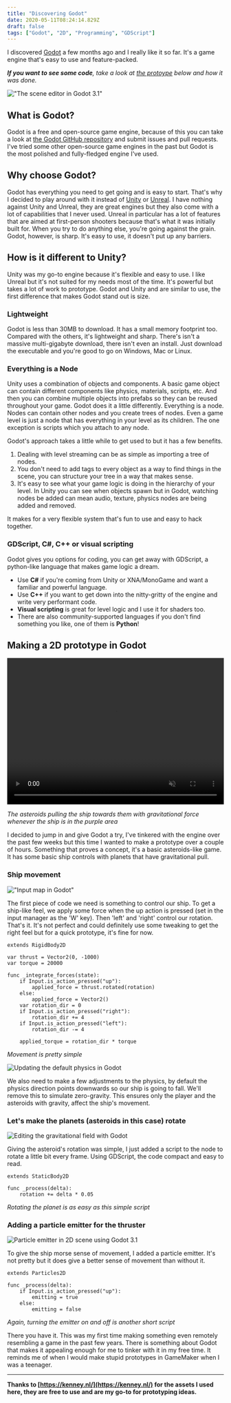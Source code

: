 ```yaml
---
title: "Discovering Godot"
date: 2020-05-11T08:24:14.829Z
draft: false
tags: ["Godot", "2D", "Programming", "GDScript"]
---
```


I discovered [Godot](https://godotengine.org/) a few months ago and I really like it so far. It's a game engine that's easy to use and feature-packed.

_**If you want to see some code**, take a look at [the protoype](#making-a-2d-prototype-in-godot) below and how it was done._

!["The scene editor in Godot 3.1"](scene.png "Making an asteroids style game with gravity")

## What is Godot?

Godot is a free and open-source game engine, because of this you can take a look at [the Godot GitHub repository](https://github.com/godotengine) and submit issues and pull requests. I've tried some other open-source game engines in the past but Godot is the most polished and fully-fledged engine I've used.

## Why choose Godot?

Godot has everything you need to get going and is easy to start. That's why I decided to play around with it instead of [Unity](https://unity.com/) or [Unreal](https://www.unrealengine.com). I have nothing against Unity and Unreal, they are great engines but they also come with a lot of capabilities that I never used. Unreal in particular has a lot of features that are aimed at first-person shooters because that's what it was initially built for. When you try to do anything else, you're going against the grain. Godot, however, is sharp. It's easy to use, it doesn't put up any barriers.

## How is it different to Unity?

Unity was my go-to engine because it's flexible and easy to use. I like Unreal but it's not suited for my needs most of the time. It's powerful but takes a lot of work to prototype. Godot and Unity and are similar to use, the first difference that makes Godot stand out is size.

### Lightweight

Godot is less than 30MB to download. It has a small memory footprint too. Compared with the others, it's lightweight and sharp. There's isn't a massive multi-gigabyte download, there isn't even an install. Just download the executable and you're good to go on Windows, Mac or Linux.

### Everything is a Node

Unity uses a combination of objects and components. A basic game object can contain different components like physics, materials, scripts, etc. And then you can combine multiple objects into prefabs so they can be reused throughout your game. Godot does it a little differently. Everything is a node. Nodes can contain other nodes and you create trees of nodes. Even a game level is just a node that has everything in your level as its children. The one exception is scripts which you attach to any node.

Godot's approach takes a little while to get used to but it has a few benefits.

1. Dealing with level streaming can be as simple as importing a tree of nodes.
2. You don't need to add tags to every object as a way to find things in the scene, you can structure your tree in a way that makes sense.
3. It's easy to see what your game logic is doing in the hierarchy of your level. In Unity you can see when objects spawn but in Godot, watching nodes be added can mean audio, texture, physics nodes are being added and removed.

It makes for a very flexible system that's fun to use and easy to hack together.

### GDScript, C#, C++ or visual scripting

Godot gives you options for coding, you can get away with GDScript, a python-like language that makes game logic a dream.

- Use **C#** if you're coming from Unity or XNA/MonoGame and want a familiar and powerful language.
- Use **C++** if you want to get down into the nitty-gritty of the engine and write very performant code.
- **Visual scripting** is great for level logic and I use it for shaders too.
- There are also community-supported languages if you don't find something you like, one of them is **Python**!

<div id="making-a-2d-prototype-in-godot"></div>

## Making a 2D prototype in Godot

<video width="100%" height="340" controls autoplay loop muted>
	<source src="keep-it-alive.mp4" type="video/mp4">
</video>

_The asteroids pulling the ship towards them with gravitational force whenever the ship is in the purple area_

I decided to jump in and give Godot a try, I've tinkered with the engine over the past few weeks but this time I wanted to make a prototype over a couple of hours. Something that proves a concept, it's a basic asteroids-like game. It has some basic ship controls with planets that have gravitational pull.

### Ship movement

!["Input map in Godot"](input.png "The input map in Godot used to setup player controls")

The first piece of code we need is something to control our ship. To get a ship-like feel, we apply some force when the up action is pressed (set in the input manager as the 'W' key). Then 'left' and 'right' control our rotation. That's it. It's not perfect and could definitely use some tweaking to get the right feel but for a quick prototype, it's fine for now.

```gdscript
extends RigidBody2D

var thrust = Vector2(0, -1000)
var torque = 20000

func _integrate_forces(state):
	if Input.is_action_pressed("up"):
		applied_force = thrust.rotated(rotation)
	else:
		applied_force = Vector2()
	var rotation_dir = 0
	if Input.is_action_pressed("right"):
		rotation_dir += 4
	if Input.is_action_pressed("left"):
		rotation_dir -= 4

	applied_torque = rotation_dir * torque
```

_Movement is pretty simple_

![Updating the default physics in Godot](physics.png "Resetting the Default Gravity Vector")

We also need to make a few adjustments to the physics, by default the physics direction points downwards so our ship is going to fall. We'll remove this to simulate zero-gravity. This ensures only the player and the asteroids with gravity, affect the ship's movement.

### Let's make the planets (asteroids in this case) rotate

![Editing the gravitational field with Godot](asteroid.png "The asteroid uses Area2D to pull the ship towards it")

Giving the asteroid's rotation was simple, I just added a script to the node to rotate a little bit every frame. Using GDScript, the code compact and easy to read.

```gdscript
extends StaticBody2D

func _process(delta):
	rotation += delta * 0.05
```

_Rotating the planet is as easy as this simple script_

### Adding a particle emitter for the thruster

![Particle emitter in 2D scene using Godot 3.1](emitter.png "Editing the particle emitter for the thruster")

To give the ship morse sense of movement, I added a particle emitter. It's not pretty but it does give a better sense of movement than without it.

```gdscript
extends Particles2D

func _process(delta):
	if Input.is_action_pressed("up"):
		emitting = true
	else:
		emitting = false
```

_Again, turning the emitter on and off is another short script_

There you have it. This was my first time making something even remotely resembling a game in the past few years. There is something about Godot that makes it appealing enough for me to tinker with it in my free time. It reminds me of when I would make stupid prototypes in GameMaker when I was a teenager.

---

**Thanks to [https://kenney.nl/](https://kenney.nl/) for the assets I used here, they are free to use and are my go-to for prototyping ideas.**
